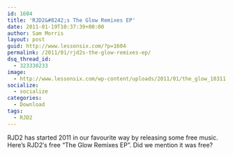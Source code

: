 ```yaml
---
id: 1604
title: 'RJD2&#8242;s The Glow Remixes EP'
date: 2011-01-19T10:37:39+00:00
author: Sam Morris
layout: post
guid: http://www.lessonsix.com/?p=1604
permalink: /2011/01/rjd2s-the-glow-remixes-ep/
dsq_thread_id:
  - 323330233
image:
  - http://www.lessonsix.com/wp-content/uploads/2011/01/the_glow_10311.jpg
socialize:
  - socialize
categories:
  - Download
tags:
  - RJD2
---
```

RJD2 has started 2011 in our favourite way by releasing some free music. Here&#8217;s RJD2&#8242;s free &#8220;The Glow Remixes EP&#8221;. Did we mention it was free?